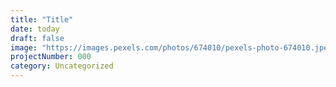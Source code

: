```yaml
---
title: "Title"
date: today
draft: false
image: "https://images.pexels.com/photos/674010/pexels-photo-674010.jpeg?auto=compress&cs=tinysrgb&w=600"
projectNumber: 000
category: Uncategorized
---
```

